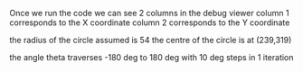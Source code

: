 Once we run the code we can see 2 columns in the debug viewer
column 1 corresponds to the X coordinate
column 2 corresponds to the Y coordinate

the radius of the circle assumed is 54
the centre of the circle is at (239,319)

the angle theta traverses -180 deg to 180 deg with 10 deg steps in 1 iteration
